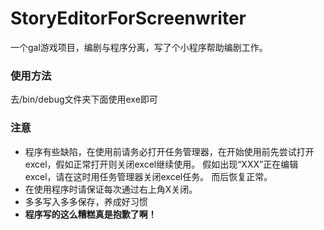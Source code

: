 # StoryEditorForScreenwriter
一个gal游戏项目，编剧与程序分离，写了个小程序帮助编剧工作。
 &nbsp;
 
### 使用方法
去/bin/debug文件夹下面使用exe即可
 &nbsp;
 
### 注意
- 程序有些缺陷，在使用前请务必打开任务管理器，在开始使用前先尝试打开excel，假如正常打开则关闭excel继续使用。
假如出现“XXX”正在编辑excel，请在这时用任务管理器关闭excel任务。
而后恢复正常。
- 在使用程序时请保证每次通过右上角X关闭。
- 多多写入多多保存，养成好习惯
- **程序写的这么糟糕真是抱歉了啊！**
